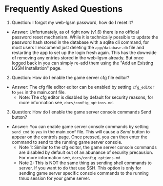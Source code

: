 # Frequently Asked Questions

1. Question: I forgot my web-lgsm password, how do I reset it?
  - Answer: Unfortunately, as of right now (v1.6) there is no official password
    reset mechanism. While it is technically possible to update the password
    hash stored in the database with a sqlite cli command, for most users I
    reccomend just deleting the `app/database.db` file and restarting the app
    to set up the login fresh again. This has the downside of removing any
    entries stored in the web-lgsm already. But once logged back in you can
    simply re-add them using the "Add an Existing LGSM Installation" page.

2. Question: How do I enable the game server cfg file editor?
  - Answer: The cfg file editor editor can be enabled by setting `cfg_editor`
    to `yes` in the main.conf file.
    - Note: The cfg editor is disabled by default for security reasons, for
      more information see, `docs/config_options.md`.

3. Question: How do I enable the game server console commands Send button?
  - Answer: You can enable game server console commands by setting `send_cmd` to
    `yes` in the main.conf file. This will cause a _Send_ button to appear on
    the controls page. Once pressed, you can then enter the command to send to
    the running game server console.
    - Note 1: Similar to the cfg editor, the game server console commands are
      disabled by default out of an abunance of security precausion. For more
      information see, `docs/config_options.md`.
    - Note 2: This is NOT the same thing as sending shell commands to server.
      If you want to do that use SSH. This option is only for sending game
      server specific console commands to the running tmux session for your
      game server.
